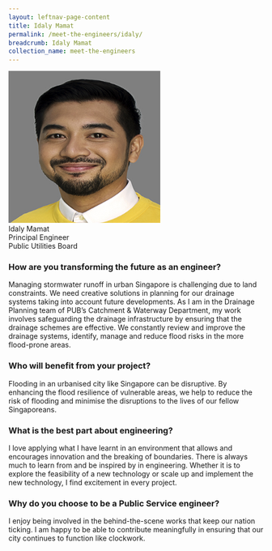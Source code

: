 ```yaml
---
layout: leftnav-page-content
title: Idaly Mamat
permalink: /meet-the-engineers/idaly/
breadcrumb: Idaly Mamat
collection_name: meet-the-engineers
---
```


<img src="/images/Idaly Mamat.jpg" width="300" height="300">
<br> Idaly Mamat
<br> Principal Engineer
<br> Public Utilities Board

### How are you transforming the future as an engineer?
Managing stormwater runoff in urban Singapore is challenging due to land
constraints. We need creative solutions in planning for our drainage systems
taking into account future developments. As I am in the Drainage Planning team
of PUB’s Catchment &amp; Waterway Department, my work involves safeguarding
the drainage infrastructure by ensuring that the drainage schemes are effective.
We constantly review and improve the drainage systems, identify, manage and
reduce flood risks in the more flood-prone areas.

### Who will benefit from your project?
Flooding in an urbanised city like Singapore can be disruptive. By enhancing the
flood resilience of vulnerable areas, we help to reduce the risk of flooding and
minimise the disruptions to the lives of our fellow Singaporeans.

### What is the best part about engineering?
I love applying what I have learnt in an environment that allows and encourages
innovation and the breaking of boundaries. There is always much to learn from
and be inspired by in engineering. Whether it is to explore the feasibility of a
new technology or scale up and implement the new technology, I find
excitement in every project.

### Why do you choose to be a Public Service engineer?
I enjoy being involved in the behind-the-scene works that keep our nation
ticking. I am happy to be able to contribute meaningfully in ensuring that our city
continues to function like clockwork.
